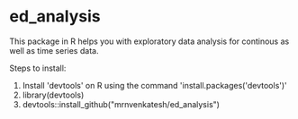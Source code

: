 # ed_analysis
This package in R helps you with exploratory data analysis for continous as well as time series data.

Steps to install:
1. Install 'devtools' on R using the command 'install.packages('devtools')'
2. library(devtools)
3. devtools::install_github("mrnvenkatesh/ed_analysis")
